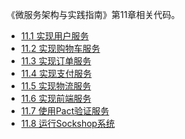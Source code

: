 《微服务架构与实践指南》第11章相关代码。

  * [11.1 实现用户服务](https://github.com/microservice-in-action/MSA-II-Chap-11/tree/master/11.1)
  * [11.2 实现购物车服务](https://github.com/microservice-in-action/MSA-II-Chap-11/tree/master/11.2)
  * [11.3 实现订单服务]()
  * [11.4 实现支付服务]()
  * [11.5 实现物流服务]()
  * [11.6 实现前端服务]()
  * [11.7 使用Pact验证服务]()
  * [11.8 运行Sockshop系统]()


